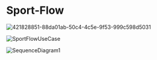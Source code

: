 # Sport-Flow

![421828851-88da01ab-50c4-4c5e-9f53-999c598d5031](https://github.com/user-attachments/assets/ed18dfd4-0ef5-4847-a3ac-fa97cd580edb)

![SportFlowUseCase](https://github.com/user-attachments/assets/add29b7c-8566-4c6f-bc77-2a4794bb3641)


![SequenceDiagram1](https://github.com/user-attachments/assets/00c79757-1701-4f0a-a0fa-50ce70dd9af9)
